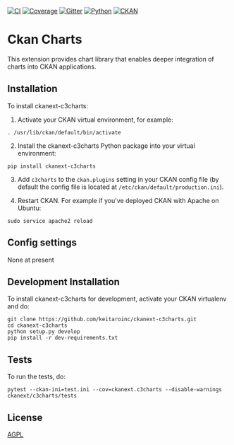 [![CI][]][1] [![Coverage][]][2] [![Gitter][]][3] [![Python][]][4] [![CKAN][]][5]

# Ckan Charts

This extension provides chart library that enables deeper integration of charts into CKAN applications.

## Installation

To install ckanext-c3charts:

1. Activate your CKAN virtual environment, for example:

```
. /usr/lib/ckan/default/bin/activate
```

2. Install the ckanext-c3charts Python package into your virtual environment:

```
pip install ckanext-c3charts
```

3. Add ``c3charts`` to the ``ckan.plugins`` setting in your CKAN
   config file (by default the config file is located at
   ``/etc/ckan/default/production.ini``).

4. Restart CKAN. For example if you've deployed CKAN with Apache on Ubuntu:

```
sudo service apache2 reload
```

## Config settings

None at present

## Development Installation

To install ckanext-c3charts for development, activate your CKAN virtualenv
and do:

```
git clone https://github.com/keitaroinc/ckanext-c3charts.git
cd ckanext-c3charts
python setup.py develop
pip install -r dev-requirements.txt
```

## Tests

To run the tests, do:

    pytest --ckan-ini=test.ini --cov=ckanext.c3charts --disable-warnings ckanext/c3charts/tests

## License

[AGPL](https://www.gnu.org/licenses/agpl-3.0.en.html)

  [CI]: https://github.com/keitaroinc/ckanext-c3charts/workflows/CI/badge.svg?branch=ckan-2.9
  [1]: https://github.com/keitaroinc/ckanext-c3charts/actions
  [Coverage]: https://coveralls.io/repos/github/keitaroinc/ckanext-c3charts/badge.svg?branch=ckan-2.9
  [2]: https://coveralls.io/github/keitaroinc/ckanext-c3charts?branch=ckan-2.9
  [Gitter]: https://badges.gitter.im/keitaroinc/ckan.svg
  [3]: https://gitter.im/keitaroinc/ckan?utm_source=badge&utm_medium=badge&utm_campaign=pr-badge
  [Python]: https://img.shields.io/badge/python-3.8%20|3.9%20|%203.10%20|%203.11-blue
  [4]: https://www.python.org
  [CKAN]: https://img.shields.io/badge/ckan-2.10%20|%202.11-yellow
  [5]: https://www.ckan.org